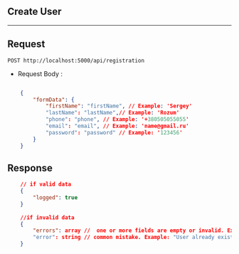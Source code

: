 ## Create User
-------------------------

## Request

    POST http://localhost:5000/api/registration

- Request Body : 
```json

    {  
        "formData": {
            "firstName": "firstName", // Example: 'Sergey'
            "lastName": "lastName",// Example: 'Rozum'
            "phone": "phone", // Example: '+380505055055'
            "email": "email", // Example: 'name@gmail.ru'
            "password": "password" // Example: '123456'
        }
    }

```
## Response

```json
    // if valid data
    {
        "logged": true
    }
    
    //if invalid data
    {
        "errors": array //  one or more fields are empty or invalid. Example:  [{"value": "namegmail.com","msg": "Incorrect email","param": "email","location": "body"}]
        "error": string // common mistake. Example: "User already exists"
    }


```
